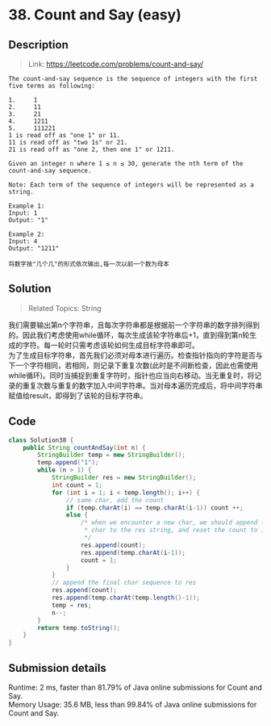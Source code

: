 # 38. Count and Say (easy)

## Description

> Link: https://leetcode.com/problems/count-and-say/

```
The count-and-say sequence is the sequence of integers with the first five terms as following:

1.     1
2.     11
3.     21
4.     1211
5.     111221
1 is read off as "one 1" or 11.
11 is read off as "two 1s" or 21.
21 is read off as "one 2, then one 1" or 1211.

Given an integer n where 1 ≤ n ≤ 30, generate the nth term of the count-and-say sequence.

Note: Each term of the sequence of integers will be represented as a string.

Example 1:
Input: 1
Output: "1"

Example 2:
Input: 4
Output: "1211"

将数字按"几个几"的形式依次输出,每一次以前一个数为母本

```


## Solution

> Related Topics: String

我们需要输出第n个字符串，且每次字符串都是根据前一个字符串的数字排列得到的。因此我们考虑使用while循环，每次生成该轮字符串后+1，直到得到第n轮生成的字符。每一轮时只需考虑该轮如何生成目标字符串即可。<br>
为了生成目标字符串，首先我们必须对母本进行遍历。检查指针指向的字符是否与下一个字符相同，若相同，则记录下重复次数(此时是不间断检查，因此也需使用while循环)。同时当捕捉到重复字符时，指针也应当向右移动。当无重复时，将记录的重复次数与重复的数字加入中间字符串。当对母本遍历完成后，将中间字符串赋值给result，即得到了该轮的目标字符串。


## Code

```java
class Solution38 {
    public String countAndSay(int n) {
        StringBuilder temp = new StringBuilder();
        temp.append("1");
        while (n > 1) {
            StringBuilder res = new StringBuilder();
            int count = 1;
            for (int i = 1; i < temp.length(); i++) {
                // same char, add the count
                if (temp.charAt(i) == temp.charAt(i-1)) count ++;
                else {
                    /* when we encounter a new char, we should append the consecutive sequence before this 
                     * char to the res string, and reset the count to 1
                     */
                    res.append(count);
                    res.append(temp.charAt(i-1));
                    count = 1;
                }
            }
            // append the final char sequence to res
            res.append(count);
            res.append(temp.charAt(temp.length()-1));
            temp = res;
            n--;
        }
        return temp.toString();
    }
}
```


## Submission details
Runtime: 2 ms, faster than 81.79% of Java online submissions for Count and Say.<br>
Memory Usage: 35.6 MB, less than 99.84% of Java online submissions for Count and Say.
